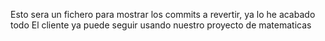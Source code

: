 Esto sera un fichero para mostrar los commits a revertir, ya lo he acabado todo
El cliente ya puede seguir usando nuestro proyecto de matematicas